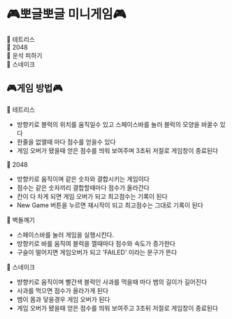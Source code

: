 # 🎮뽀글뽀글 미니게임🎮

📍 테트리스 <br> 
📍 2048 <br>
📍 운석 피하기 <br>
📍 스네이크 <br>

🎮게임 방법🎮 
-----------------------------------------
📍 테트리스 
- 방향키로 블럭의 위치를 움직일수 있고 스페이스바를 눌러 블럭의 모양을 바꿀수 있다
- 한줄을 없앨때 마다 점수를 얻을수 있다
- 게임 오버가 됐을때 얻은 점수를 띄워 보여주며 3초뒤 저절로 게임창이 종료된다

📍 2048 
- 방향키로 움직이며 같은 숫자와 결합시키는 게임이다
- 점수는 같은 숫자끼리 결합할때마다 점수가 올라간다
- 칸이 다 차게 되면 게임 오버가 되고 최고점수는 기록이 된다
- New Game 버튼을 누르면 재시작이 되고 최고점수는 그대로 기록이 된다

📍 벽돌깨기 
- 스페이스바를 눌러 게임을 실행시킨다.
- 방향키로 바를 움직여 블럭을 깰때마다 점수와 속도가 증가한다
- 구슬이 떨어지면 게임오버가 되고 'FAILED' 이라는 문구가 뜬다

📍 스네이크 
- 뱡향키로 움직이며 빨간색 블럭인 사과를 먹을때 마다 뱀의 길이가 길어진다
- 사과를 먹으면 점수가 올라가게 된다
- 뱀이 몸과 닿을경우 게임 오버가 된다
- 게임 오버가 됐을때 얻은 점수를 띄워 보여주고 3초뒤 저절로 게임창이 종료된다





  
